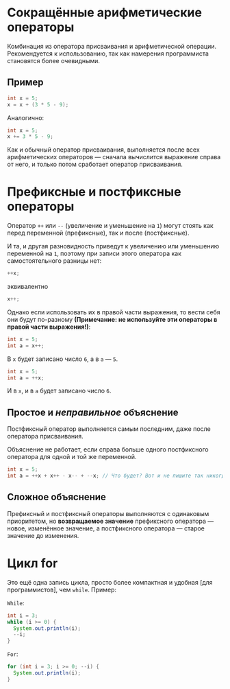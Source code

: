 # Сокращённые арифметические операторы

Комбинация из оператора присваивания и арифметической операции. Рекомендуется к использованию, так как намерения программиста становятся более очевидными.

## Пример
```java
int x = 5;
x = x + (3 * 5 - 9);
```
Аналогично:
```java
int x = 5;
x += 3 * 5 - 9;
```

Как и обычный оператор присваивания, выполняется после всех арифметических операторов — сначала вычислится выражение справа от него, и только потом сработает оператор присваивания.

# Префиксные и постфиксные операторы

Оператор `++` или `--` (увеличение и уменьшение на `1`) могут стоять как перед переменной (префиксные), так и после (постфиксные).

И та, и другая разновидность приведут к увеличению или уменьшению переменной на `1`, поэтому при записи этого оператора как самостоятельного разницы нет:
```java
++x;
```
эквивалентно
```java
x++;
```

Однако если использовать их в правой части выражения, то вести себя они будут по-разному **(Примечание: не используйте эти операторы в правой части выражения!)**:

```java
int x = 5;
int a = x++;
```
В `x` будет записано число `6`, а в `a` — `5`.

```java
int x = 5;
int a = ++x;
```
И в `x`, и в `a` будет записано число `6`.

## Простое и ***неправильное*** объяснение

Постфиксный оператор выполняется самым последним, даже после оператора присваивания.

Объяснение не работает, если справа больше одного постфиксного оператора для одной и той же переменной.

```java
int x = 5;
int a = ++x + x++ - x-- + --x; // Что будет? Вот и не пишите так никогда!
```

## Сложное объяснение

Префиксный и постфиксный операторы выполняются с одинаковым приоритетом, но **возвращаемое значение** префиксного оператора — новое, изменённое значение, а постфиксного оператора — старое значение до изменения.

# Цикл for

Это ещё одна запись цикла, просто более компактная и удобная [для программистов], чем `while`. Пример:

`While`:
```java
int i = 3;
while (i >= 0) {
  System.out.println(i);
  --i;
}
```

`For`:
```java
for (int i = 3; i >= 0; --i) {
  System.out.println(i);
}
```
